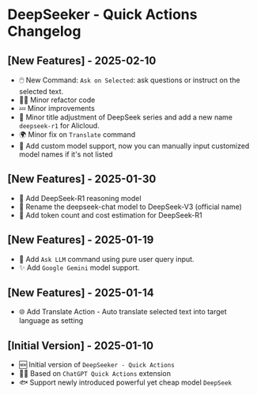# DeepSeeker - Quick Actions Changelog

## [New Features] - 2025-02-10

- 🖱️ New Command: `Ask on Selected`: ask questions or instruct on the selected text.
- 🧑‍💻 Minor refactor code
- 💤 Minor improvements
- 🐳 Minor title adjustment of DeepSeek series and add a new name `deepseek-r1` for Alicloud.
- 🌍 Minor fix on `Translate` command
- 🙋 Add custom model support, now you can manually input customized model names if it's not listed

## [New Features] - 2025-01-30

- 🐳 Add DeepSeek-R1 reasoning model
- 🔄 Rename the deepseek-chat model to DeepSeek-V3 (official name)
- 💸 Add token count and cost estimation for DeepSeek-R1

## [New Features] - 2025-01-19

- 🙋 Add `Ask LLM` command using pure user query input.
- ✨ Add `Google Gemini` model support.

## [New Features] - 2025-01-14

- 🌐 Add Translate Action - Auto translate selected text into target language as setting

## [Initial Version] - 2025-01-10

- 🆕 Initial version of `DeepSeeker - Quick Actions`
- 💁‍♂️ Based on `ChatGPT Quick Actions` extension
- 🐟 Support newly introduced powerful yet cheap model `DeepSeek`
